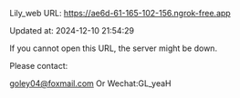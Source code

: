 Lily_web URL: https://ae6d-61-165-102-156.ngrok-free.app

Updated at: 2024-12-10 21:54:29

If you cannot open this URL, the server might be down.

Please contact: 

goley04@foxmail.com Or Wechat:GL_yeaH